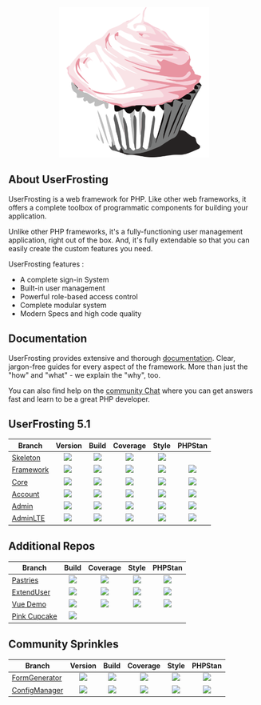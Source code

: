 
<p align="center">
  <a href="https://www.userfrosting.com" target="_blank">
    <img src="https://raw.githubusercontent.com/userfrosting/.github/main/profile/logo.png" width="300" />
  </a>
</p>

## About UserFrosting

UserFrosting is a web framework for PHP. Like other web frameworks, it offers a complete toolbox of programmatic components for building your application.

Unlike other PHP frameworks, it's a fully-functioning user management application, right out of the box. And, it's fully extendable so that you can easily create the custom features you need.

UserFrosting features : 
- A complete sign-in System
- Built-in user management
- Powerful role-based access control
- Complete modular system 
- Modern Specs and high code quality


## Documentation

UserFrosting provides extensive and thorough [documentation](https://learn.userfrosting.com). Clear, jargon-free guides for every aspect of the framework. More than just the "how" and "what" - we explain the "why", too. 

You can also find help on the [community Chat](https://chat.userfrosting.com/home) where you can get answers fast and learn to be a great PHP developer.

## UserFrosting 5.1

| Branch | Version | Build | Coverage | Style | PHPStan |
| ------ |:-------:|:-----:|:--------:|:-----:|:-------:|
| [Skeleton] | [![][Skeleton-Version-img]][Skeleton-Version] | [![][Skeleton-Build-img]][Skeleton-Build] | [![][Skeleton-Coverage-img]][Skeleton-Coverage] | [![][Skeleton-Style-img]][Skeleton-Style] |  |
| [Framework] | [![][Framework-Version-img]][Framework-Version] | [![][Framework-Build-img]][Framework-Build] | [![][Framework-Coverage-img]][Framework-Coverage] | [![][Framework-Style-img]][Framework-Style] | [![][Framework-PHPStan-img]][Framework-PHPStan] |
| [Core] | [![][Core-Version-img]][Core-Version] | [![][Core-Build-img]][Core-Build] | [![][Core-Coverage-img]][Core-Coverage] | [![][Core-Style-img]][Core-Style] | [![][Core-PHPStan-img]][Core-PHPStan] |
| [Account] | [![][Account-Version-img]][Account-Version] | [![][Account-Build-img]][Account-Build] | [![][Account-Coverage-img]][Account-Coverage] | [![][Account-Style-img]][Account-Style] | [![][Account-PHPStan-img]][Account-PHPStan] |
| [Admin] | [![][Admin-Version-img]][Admin-Version] | [![][Admin-Build-img]][Admin-Build] | [![][Admin-Coverage-img]][Admin-Coverage] | [![][Admin-Style-img]][Admin-Style] | [![][Admin-PHPStan-img]][Admin-PHPStan] |
| [AdminLTE] | [![][AdminLTE-Version-img]][AdminLTE-Version] | [![][AdminLTE-Build-img]][AdminLTE-Build] | [![][AdminLTE-Coverage-img]][AdminLTE-Coverage] | [![][AdminLTE-Style-img]][AdminLTE-Style] | [![][AdminLTE-PHPStan-img]][AdminLTE-PHPStan] |

<!-- Links - Skeleton -->
[Skeleton]: https://github.com/userfrosting/UserFrosting/tree/5.1
[Skeleton-Version-img]: https://img.shields.io/github/v/release/userfrosting/userfrosting?include_prereleases&sort=semver
[Skeleton-Version]: https://github.com/userfrosting/UserFrosting/releases
[Skeleton-Build-img]: https://img.shields.io/github/actions/workflow/status/userfrosting/userfrosting/Build.yml?branch=5.1&logo=github
[Skeleton-Build]: https://github.com/userfrosting/userfrosting/actions?query=workflow%3ABuild
[Skeleton-Coverage-img]: https://codecov.io/gh/userfrosting/UserFrosting/branch/5.1/graph/badge.svg
[Skeleton-Coverage]: https://app.codecov.io/gh/userfrosting/UserFrosting/branch/5.1
[Skeleton-Style-img]: https://github.styleci.io/repos/18148206/shield?branch=5.1&style=flat
[Skeleton-Style]: https://github.styleci.io/repos/18148206
<!-- [Skeleton-PHPStan-img]:  -->
<!-- [Skeleton-PHPStan]:  -->

<!-- Links - Framework -->
[Framework]: https://github.com/userfrosting/framework/tree/5.1
[Framework-Version-img]: https://img.shields.io/github/v/release/userfrosting/framework?include_prereleases
[Framework-Version]: https://github.com/userfrosting/framework/releases
[Framework-Build-img]: https://img.shields.io/github/actions/workflow/status/userfrosting/framework/Build.yml?branch=5.1&logo=github
[Framework-Build]: https://github.com/userfrosting/framework/actions?query=workflow%3ABuild
[Framework-Coverage-img]: https://codecov.io/gh/userfrosting/framework/branch/5.1/graph/badge.svg
[Framework-Coverage]: https://app.codecov.io/gh/userfrosting/framework/branch/5.1
[Framework-Style-img]: https://github.styleci.io/repos/360994768/shield?branch=5.1&style=flat
[Framework-Style]: https://github.styleci.io/repos/360994768
[Framework-PHPStan-img]: https://img.shields.io/github/actions/workflow/status/userfrosting/framework/PHPStan.yml?branch=5.1&label=PHPStan
[Framework-PHPStan]: https://github.com/userfrosting/framework/actions/workflows/PHPStan.yml

<!-- Links - Core -->
[Core]: https://github.com/userfrosting/sprinkle-core/tree/5.1
[Core-Version-img]: https://img.shields.io/github/v/release/userfrosting/sprinkle-core?include_prereleases
[Core-Version]: https://github.com/userfrosting/sprinkle-core/releases
[Core-Build-img]: https://img.shields.io/github/actions/workflow/status/userfrosting/sprinkle-core/Build.yml?branch=5.1&logo=github
[Core-Build]: https://github.com/userfrosting/sprinkle-core/actions
[Core-Coverage-img]: https://codecov.io/gh/userfrosting/sprinkle-core/branch/5.1/graph/badge.svg
[Core-Coverage]: https://app.codecov.io/gh/userfrosting/sprinkle-core/branch/5.1
[Core-Style-img]: https://github.styleci.io/repos/372359383/shield?branch=5.1&style=flat
[Core-Style]: https://github.styleci.io/repos/372359383
[Core-PHPStan-img]: https://img.shields.io/github/actions/workflow/status/userfrosting/sprinkle-core/PHPStan.yml?branch=5.1&label=PHPStan
[Core-PHPStan]: https://github.com/userfrosting/sprinkle-core/actions/workflows/PHPStan.yml

<!-- Links - Account -->
[Account]: https://github.com/userfrosting/sprinkle-account/tree/5.1
[Account-Version-img]: https://img.shields.io/github/v/release/userfrosting/sprinkle-account?include_prereleases
[Account-Version]: https://github.com/userfrosting/sprinkle-account/releases
[Account-Build-img]: https://img.shields.io/github/actions/workflow/status/userfrosting/sprinkle-account/Build.yml?branch=5.1&logo=github
[Account-Build]: https://github.com/userfrosting/sprinkle-account/actions/workflows/Build.yml
[Account-Coverage-img]: https://codecov.io/gh/userfrosting/sprinkle-account/branch/5.1/graph/badge.svg
[Account-Coverage]: https://app.codecov.io/gh/userfrosting/sprinkle-account/branch/5.1
[Account-Style-img]: https://github.styleci.io/repos/448371817/shield?branch=5.1&style=flat
[Account-Style]: https://github.styleci.io/repos/448371817
[Account-PHPStan-img]: https://img.shields.io/github/actions/workflow/status/userfrosting/sprinkle-account/PHPStan.yml?branch=5.1&label=PHPStan
[Account-PHPStan]: https://github.com/userfrosting/sprinkle-account/actions/workflows/PHPStan.yml

<!-- Links - Admin -->
[Admin]: https://github.com/userfrosting/sprinkle-admin/tree/5.1
[Admin-Version-img]: https://img.shields.io/github/v/release/userfrosting/sprinkle-admin?include_prereleases
[Admin-Version]: https://github.com/userfrosting/sprinkle-admin/releases
[Admin-Build-img]: https://img.shields.io/github/actions/workflow/status/userfrosting/sprinkle-admin/Build.yml?branch=5.1&logo=github
[Admin-Build]: https://github.com/userfrosting/sprinkle-admin/actions?query=workflow%3ABuild
[Admin-Coverage-img]: https://codecov.io/gh/userfrosting/sprinkle-admin/branch/5.1/graph/badge.svg
[Admin-Coverage]: https://app.codecov.io/gh/userfrosting/sprinkle-admin/branch/5.1
[Admin-Style-img]: https://github.styleci.io/repos/487673317/shield?branch=5.1&style=flat
[Admin-Style]: https://github.styleci.io/repos/487673317
[Admin-PHPStan-img]: https://img.shields.io/github/actions/workflow/status/userfrosting/sprinkle-admin/PHPStan.yml?branch=5.1&label=PHPStan
[Admin-PHPStan]: https://github.com/userfrosting/sprinkle-admin/actions/workflows/PHPStan.yml

<!-- Links - AdminLTE -->
[AdminLTE]: https://github.com/userfrosting/theme-adminlte/tree/5.1
[AdminLTE-Version-img]: https://img.shields.io/github/v/release/userfrosting/theme-adminlte?include_prereleases
[AdminLTE-Version]: https://github.com/userfrosting/theme-adminlte/releases
[AdminLTE-Build-img]: https://img.shields.io/github/actions/workflow/status/userfrosting/theme-adminlte/Build.yml?branch=5.1&logo=github
[AdminLTE-Build]: https://github.com/userfrosting/theme-adminlte/actions?query=workflow%3ABuild
[AdminLTE-Coverage-img]: https://codecov.io/gh/userfrosting/theme-adminlte/branch/5.1/graph/badge.svg
[AdminLTE-Coverage]: https://app.codecov.io/gh/userfrosting/theme-adminlte/branch/5.1
[AdminLTE-Style-img]: https://github.styleci.io/repos/445386142/shield?branch=5.1&style=flat
[AdminLTE-Style]: https://github.styleci.io/repos/445386142
[AdminLTE-PHPStan-img]: https://img.shields.io/github/actions/workflow/status/userfrosting/theme-adminlte/PHPStan.yml?branch=5.1&label=PHPStan
[AdminLTE-PHPStan]: https://github.com/userfrosting/theme-adminlte/actions/workflows/PHPStan.yml

## Additional Repos

| Branch | Build | Coverage | Style | PHPStan |
| ------ |:-----:|:--------:|:-----:|:-------:|
| [Pastries] | [![][Pastries-Build-img]][Pastries-Build] | [![][Pastries-Coverage-img]][Pastries-Coverage] | [![][Pastries-Style-img]][Pastries-Style] | [![][Pastries-PHPStan-img]][Pastries-PHPStan] |
| [ExtendUser] | [![][ExtendUser-Build-img]][ExtendUser-Build] | [![][ExtendUser-Coverage-img]][ExtendUser-Coverage] | [![][ExtendUser-Style-img]][ExtendUser-Style] | [![][ExtendUser-PHPStan-img]][ExtendUser-PHPStan] |
| [Vue Demo][Demo] | [![][Demo-Build-img]][Demo-Build] | [![][Demo-Coverage-img]][Demo-Coverage] | [![][Demo-Style-img]][Demo-Style] | [![][Demo-PHPStan-img]][Demo-PHPStan] |
| [Pink Cupcake][PinkCupcake] | [![][PinkCupcake-Build-img]][PinkCupcake-Build] | <!-- [![][PinkCupcake-Coverage-img]][PinkCupcake-Coverage] --> | <!-- [![][PinkCupcake-Style-img]][PinkCupcake-Style] --> | <!-- [![][PinkCupcake-PHPStan-img]][PinkCupcake-PHPStan] --> |

<!-- Links - PinkCupcake -->
[PinkCupcake]: https://github.com/userfrosting/theme-pink-cupcake/tree/main
<!-- [PinkCupcake-Version-img]: https://img.shields.io/github/v/release/userfrosting/theme-pink-cupcake?include_prereleases -->
<!-- [PinkCupcake-Version]: https://github.com/userfrosting/theme-pink-cupcake/releases -->
[PinkCupcake-Build-img]: https://img.shields.io/github/actions/workflow/status/userfrosting/theme-pink-cupcake/Build.yml?branch=main&logo=github
[PinkCupcake-Build]: https://github.com/userfrosting/theme-pink-cupcake/actions?query=workflow%3ABuild
<!-- [PinkCupcake-Coverage-img]: https://codecov.io/gh/userfrosting/theme-pink-cupcake/branch/main/graph/badge.svg -->
<!-- [PinkCupcake-Coverage]: https://app.codecov.io/gh/userfrosting/theme-pink-cupcake/branch/main -->
<!-- [PinkCupcake-Style-img]: https://github.styleci.io/repos/689461212/shield?branch=main&style=flat -->
<!-- [PinkCupcake-Style]: https://github.styleci.io/repos/689461212 -->
<!-- [PinkCupcake-PHPStan-img]: https://img.shields.io/github/actions/workflow/status/userfrosting/theme-pink-cupcake/PHPStan.yml?branch=main&label=PHPStan -->
<!-- [PinkCupcake-PHPStan]: https://github.com/userfrosting/theme-pink-cupcake/actions/workflows/PHPStan.yml -->

<!-- Links - Demo -->
[Demo]: https://github.com/userfrosting/demo-vue/tree/main
<!-- [Demo-Version-img]: https://img.shields.io/github/v/release/userfrosting/demo-vue?include_prereleases -->
<!-- [Demo-Version]: https://github.com/userfrosting/demo-vue/releases -->
[Demo-Build-img]: https://img.shields.io/github/actions/workflow/status/userfrosting/demo-vue/Build.yml?branch=main&logo=github
[Demo-Build]: https://github.com/userfrosting/demo-vue/actions?query=workflow%3ABuild
[Demo-Coverage-img]: https://codecov.io/gh/userfrosting/demo-vue/branch/main/graph/badge.svg
[Demo-Coverage]: https://app.codecov.io/gh/userfrosting/demo-vue/branch/main
[Demo-Style-img]: https://github.styleci.io/repos/689461212/shield?branch=main&style=flat
[Demo-Style]: https://github.styleci.io/repos/689461212
[Demo-PHPStan-img]: https://img.shields.io/github/actions/workflow/status/userfrosting/demo-vue/PHPStan.yml?branch=main&label=PHPStan
[Demo-PHPStan]: https://github.com/userfrosting/demo-vue/actions/workflows/PHPStan.yml

<!-- Links - Pastries -->
[Pastries]: https://github.com/userfrosting/pastries/tree/5.0
<!-- [Pastries-Version-img]: https://img.shields.io/github/v/release/userfrosting/pastries?include_prereleases -->
<!-- [Pastries-Version]: https://github.com/userfrosting/pastries/releases -->
[Pastries-Build-img]: https://img.shields.io/github/actions/workflow/status/userfrosting/pastries/Build.yml?branch=5.0&logo=github
[Pastries-Build]: https://github.com/userfrosting/pastries/actions/workflows/Build.yml?query=workflow%3ABuild
[Pastries-Coverage-img]: https://codecov.io/gh/userfrosting/pastries/branch/5.0/graph/badge.svg
[Pastries-Coverage]: https://app.codecov.io/gh/userfrosting/pastries/tree/5.0
[Pastries-Style-img]: https://github.styleci.io/repos/105383285/shield?branch=5.0&style=flat
[Pastries-Style]: https://github.styleci.io/repos/105383285?branch=5.0
[Pastries-PHPStan-img]: https://img.shields.io/github/actions/workflow/status/userfrosting/pastries/PHPStan.yml?branch=5.0&label=PHPStan
[Pastries-PHPStan]: https://github.com/userfrosting/pastries/actions/workflows/PHPStan.yml

<!-- Links - ExtendUser -->
[ExtendUser]: https://github.com/userfrosting/extend-user/tree/5.0
<!-- [ExtendUser-Version-img]: https://img.shields.io/github/v/release/userfrosting/extend-user?include_prereleases -->
<!-- [ExtendUser-Version]: https://github.com/userfrosting/extend-user/releases -->
[ExtendUser-Build-img]: https://img.shields.io/github/actions/workflow/status/userfrosting/extend-user/Build.yml?branch=5.0&logo=github
[ExtendUser-Build]: https://github.com/userfrosting/extend-user/actions/workflows/Build.yml?query=workflow%3ABuild
[ExtendUser-Coverage-img]: https://codecov.io/gh/userfrosting/extend-user/branch/5.0/graph/badge.svg
[ExtendUser-Coverage]: https://app.codecov.io/gh/userfrosting/extend-user/tree/5.0
[ExtendUser-Style-img]: https://github.styleci.io/repos/81640261/shield?branch=5.0&style=flat
[ExtendUser-Style]: https://github.styleci.io/repos/81640261?branch=5.0
[ExtendUser-PHPStan-img]: https://img.shields.io/github/actions/workflow/status/userfrosting/extend-user/PHPStan.yml?branch=5.0&label=PHPStan
[ExtendUser-PHPStan]: https://github.com/userfrosting/extend-user/actions/workflows/PHPStan.yml

## Community Sprinkles

| Branch | Version | Build | Coverage | Style | PHPStan |
| ------ |:-------:|:-----:|:--------:|:-----:|:-------:|
| [FormGenerator][FormGenerator-5.0] | [![][FormGenerator-version]][FormGenerator-releases] | [![][FormGenerator-5.0-build]][FormGenerator-build] | [![][FormGenerator-5.0-codecov]][FormGenerator-codecov] | [![][FormGenerator-5.0-style]][FormGenerator-style] | [![][FormGenerator-5.0-phpstan]][FormGenerator-phpstan] |
| [ConfigManager][ConfigManager-5.0] | [![][ConfigManager-version]][ConfigManager-releases] | [![][ConfigManager-5.0-build]][ConfigManager-build] | [![][ConfigManager-5.0-codecov]][ConfigManager-codecov] | [![][ConfigManager-5.0-style]][ConfigManager-style] | [![][ConfigManager-5.0-phpstan]][ConfigManager-phpstan] |


<!-- Sprinkles Links -->
[FormGenerator]: https://github.com/lcharette/UF_FormGenerator
[FormGenerator-5.0]: https://github.com/lcharette/UF_FormGenerator/tree/5.1
[FormGenerator-version]: https://img.shields.io/github/release/lcharette/UF_FormGenerator.svg
[FormGenerator-releases]: https://github.com/lcharette/UF_FormGenerator/releases
[FormGenerator-build]: https://github.com/lcharette/UF_FormGenerator/actions/workflows/Build.yml
[FormGenerator-phpstan]: https://github.com/lcharette/UF_FormGenerator/actions/workflows/PHPStan.yml
[FormGenerator-codecov]: https://codecov.io/gh/lcharette/UF_FormGenerator
[FormGenerator-style]: https://styleci.io/repos/68563337
[FormGenerator-5.0-build]: https://img.shields.io/github/actions/workflow/status/lcharette/UF_FormGenerator/Build.yml?branch=5.1&logo=github
[FormGenerator-5.0-phpstan]: https://img.shields.io/github/actions/workflow/status/lcharette/UF_FormGenerator/PHPStan.yml?branch=5.1&label=PHPStan
[FormGenerator-5.0-codecov]: https://codecov.io/gh/lcharette/UF_FormGenerator/branch/5.1/graph/badge.svg
[FormGenerator-5.0-style]: https://styleci.io/repos/68563337/shield?branch=5.1&style=flat

[ConfigManager]: https://github.com/lcharette/UF_ConfigManager
[ConfigManager-5.0]: https://github.com/lcharette/UF_ConfigManager/tree/4.1
[ConfigManager-version]: https://img.shields.io/github/release/lcharette/UF_ConfigManager.svg
[ConfigManager-releases]: https://github.com/lcharette/UF_ConfigManager/releases
[ConfigManager-build]: https://github.com/lcharette/UF_ConfigManager/actions/workflows/Build.yml
[ConfigManager-phpstan]: https://github.com/lcharette/UF_ConfigManager/actions/workflows/PHPStan.yml
[ConfigManager-codecov]: https://codecov.io/gh/lcharette/UF_ConfigManager
[ConfigManager-style]: https://styleci.io/repos/76127967
[ConfigManager-5.0-build]: https://img.shields.io/github/actions/workflow/status/lcharette/UF_ConfigManager/Build.yml?branch=4.1&logo=github
[ConfigManager-5.0-phpstan]: https://img.shields.io/github/actions/workflow/status/lcharette/UF_ConfigManager/PHPStan.yml?branch=4.1&label=PHPStan
[ConfigManager-5.0-codecov]: https://codecov.io/gh/lcharette/UF_ConfigManager/branch/4.1/graph/badge.svg
[ConfigManager-5.0-style]: https://styleci.io/repos/76127967/shield?branch=4.1&style=flat
